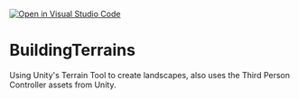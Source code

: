 [![Open in Visual Studio Code](https://classroom.github.com/assets/open-in-vscode-c66648af7eb3fe8bc4f294546bfd86ef473780cde1dea487d3c4ff354943c9ae.svg)](https://classroom.github.com/online_ide?assignment_repo_id=8591928&assignment_repo_type=AssignmentRepo)
# BuildingTerrains
Using Unity's Terrain Tool to create landscapes, also uses the Third Person Controller assets from Unity.


